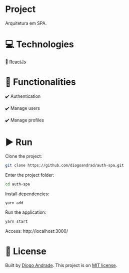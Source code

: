 # Project

Arquitetura em SPA.

# :computer: Technologies

:small_blue_diamond: [ReactJs](https://reactjs.org/)

# :memo: Functionalities

:heavy_check_mark: Authentication

:heavy_check_mark: Manage users

:heavy_check_mark: Manage profiles

# :arrow_forward: Run

Clone the project:
```bash
git clone https://github.com/diogoandrad/auth-spa.git
```

Enter the project folder:
```bash
cd auth-spa
```

Install dependencies:
```bash
yarn add
```

Run the application:
```bash
yarn start
```

Access: http://localhost:3000/

# :closed_book: License

Built by [Diogo Andrade](https://github.com/diogoandrad).
This project is on [MIT license](./LICENSE).
